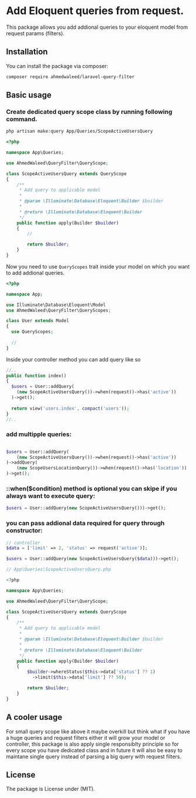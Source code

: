 # Add Eloquent queries from request.

This package allows you add addional queries to your eloquent model from request params (filters).

## Installation

You can install the package via composer:

```bash
composer require ahmedwaleed/laravel-query-filter
```

## Basic usage

### Create dedicated query scope class by running following command.
```bash
php artisan make:query App/Queries/ScopeActiveUsersQuery
```

```php
<?php

namespace App\Queries;

use AhmedWaleed\QueryFilter\QueryScope;

class ScopeActiveUsersQuery extends QueryScope
{
    /**
     * Add query to applicable model
     *
     * @param \Illuminate\Database\Eloquent\Builder $builder
     *
     * @return \Illuminate\Database\Eloquent\Builder
     */
    public function apply(Builder $builder)
    {
        //

        return $builder;
    }
}
```

Now you need to use `QueryScopes` trait inside your model on which you want to add addional queries.
```php
<?php

namespace App;

use Illuminate\Database\Eloquent\Model
use AhmedWaleed\QueryFilter\QueryScopes;

class User extends Model
{
  use QueryScopes;
  
  //
}
```

Inside your controller method you can add query like so
```php
//..
public function index()
{
  $users = User::addQuery(
    (new ScopeActiveUsersQuery())->when(request()->has('active'))
  )->get();
  
  return view('users.index', compact('users'));
}
//..
```

### add multipple queries:
```php

$users = User::addQuery(
    (new ScopeActiveUsersQuery())->when(request()->has('active'))
)->addQuery(
    (new ScopeUsersLocationQuery())->when(request()->has('location'))
)->get();

```

### ::when($condition) method is optional you can skipe if you always want to execute query:
```php
$users = User::addQuery(new ScopeActiveUsersQuery()))->get();
```

### you can pass addional data required for query through constructor:
```php
// controller
$data = ['limit' => 2, 'status' => request('active')];

$users = User::addQuery(new ScopeActiveUsersQuery($data)))->get();

// App\Queries\ScopeActiveUsersQuery.php

<?php

namespace App\Queries;

use AhmedWaleed\QueryFilter\QueryScope;

class ScopeActiveUsersQuery extends QueryScope
{
    /**
     * Add query to applicable model
     *
     * @param \Illuminate\Database\Eloquent\Builder $builder
     *
     * @return \Illuminate\Database\Eloquent\Builder
     */
    public function apply(Builder $builder)
    {
        $builder->whereStatus($this->data['status'] ?? 1)
          ->limit($this->data['limit'] ?? 50);

        return $builder;
    }
}
```

## A cooler usage
For small query scope like above it maybe overkill but think what if you have a huge queries and request filters either it will grow your model or controller, this package is also apply single responsiblty principle so for every scope you have dedicated class and in future it will also be easy to maintane single query instead of parsing a big query with request filters.

## License
The package is License under (MIT).
